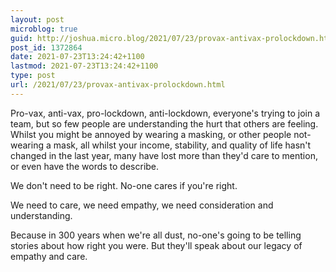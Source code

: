 ```yaml
---
layout: post
microblog: true
guid: http://joshua.micro.blog/2021/07/23/provax-antivax-prolockdown.html
post_id: 1372864
date: 2021-07-23T13:24:42+1100
lastmod: 2021-07-23T13:24:42+1100
type: post
url: /2021/07/23/provax-antivax-prolockdown.html
---
```

Pro-vax, anti-vax, pro-lockdown, anti-lockdown, everyone's trying to join a team, but so few people are understanding the hurt that others are feeling. Whilst you might be annoyed by wearing a masking, or other people not-wearing a mask, all whilst your income, stability, and quality of life hasn't changed in the last year, many have lost more than they'd care to mention, or even have the words to describe.

We don't need to be right. No-one cares if you're right.

We need to care, we need empathy, we need consideration and understanding.

Because in 300 years when we're all dust, no-one's going to be telling stories about how right you were. But they'll speak about our legacy of empathy and care.
